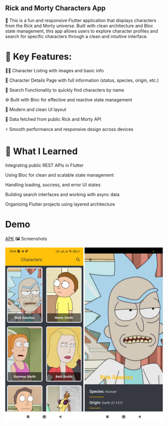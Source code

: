 ## Rick and Morty Characters App
🚀 This is a fun and responsive Flutter application that displays characters from the Rick and Morty universe. Built with clean architecture and Bloc state management, this app allows users to explore character profiles and search for specific characters through a clean and intuitive interface.

# 📱 Key Features:
🧑‍🚀 Character Listing with images and basic info

📄 Character Details Page with full information (status, species, origin, etc.)

🔎 Search Functionality to quickly find characters by name

⚙️ Built with Bloc for effective and reactive state management

🎨 Modern and clean UI layout

📡 Data fetched from public Rick and Morty API

⚡ Smooth performance and responsive design across devices

# 🎯 What I Learned
Integrating public REST APIs in Flutter

Using Bloc for clean and scalable state management

Handling loading, success, and error UI states

Building search interfaces and working with async data

Organizing Flutter projects using layered architecture

# Demo 
[APK](https://drive.google.com/file/d/1XvOmyNZs_ylIP-YCVN39m497wUDN60Zp/view?usp=drive_link)
🖼️ Screenshots
<p float="left"> <img src="https://github.com/HusseinJdeed1/rickandmorty/blob/master/assets/images/10.jpg" width="250" /> <img src="https://github.com/HusseinJdeed1/rickandmorty/blob/master/assets/images/8.jpg" width="250" /> </p>


